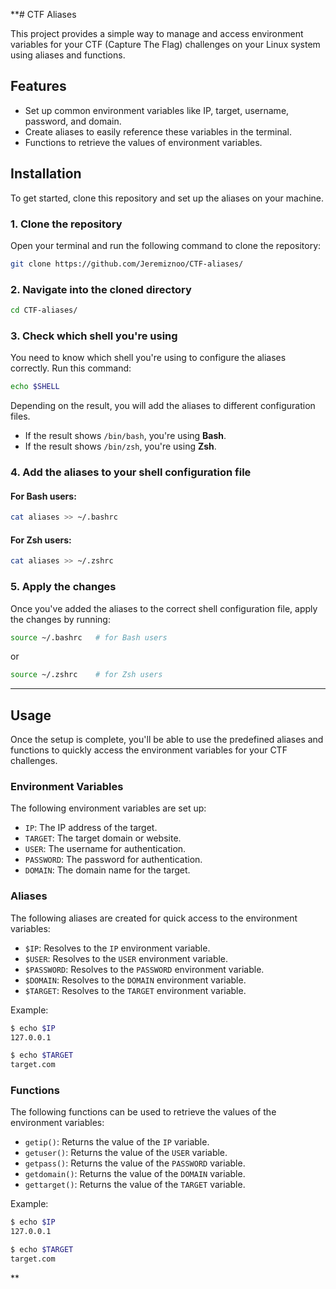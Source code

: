 **# CTF Aliases

This project provides a simple way to manage and access environment variables for your CTF (Capture The Flag) challenges on your Linux system using aliases and functions.

## Features
- Set up common environment variables like IP, target, username, password, and domain.
- Create aliases to easily reference these variables in the terminal.
- Functions to retrieve the values of environment variables.

## Installation

To get started, clone this repository and set up the aliases on your machine.

### 1. Clone the repository

Open your terminal and run the following command to clone the repository:

```bash
git clone https://github.com/Jeremiznoo/CTF-aliases/
```

### 2. Navigate into the cloned directory

```bash
cd CTF-aliases/
```

### 3. Check which shell you're using

You need to know which shell you're using to configure the aliases correctly. Run this command:

```bash
echo $SHELL
```

Depending on the result, you will add the aliases to different configuration files.

- If the result shows `/bin/bash`, you're using **Bash**.
- If the result shows `/bin/zsh`, you're using **Zsh**.

### 4. Add the aliases to your shell configuration file

#### For **Bash** users:
```bash
cat aliases >> ~/.bashrc
```

#### For **Zsh** users:
```bash
cat aliases >> ~/.zshrc
```

### 5. Apply the changes

Once you've added the aliases to the correct shell configuration file, apply the changes by running:

```bash
source ~/.bashrc   # for Bash users
```
or
```bash
source ~/.zshrc    # for Zsh users
```

---

## Usage

Once the setup is complete, you'll be able to use the predefined aliases and functions to quickly access the environment variables for your CTF challenges.

### Environment Variables
The following environment variables are set up:

- `IP`: The IP address of the target.
- `TARGET`: The target domain or website.
- `USER`: The username for authentication.
- `PASSWORD`: The password for authentication.
- `DOMAIN`: The domain name for the target.

### Aliases

The following aliases are created for quick access to the environment variables:

- `$IP`: Resolves to the `IP` environment variable.
- `$USER`: Resolves to the `USER` environment variable.
- `$PASSWORD`: Resolves to the `PASSWORD` environment variable.
- `$DOMAIN`: Resolves to the `DOMAIN` environment variable.
- `$TARGET`: Resolves to the `TARGET` environment variable.

Example:

```bash
$ echo $IP
127.0.0.1

$ echo $TARGET
target.com
```

### Functions

The following functions can be used to retrieve the values of the environment variables:

- `getip()`: Returns the value of the `IP` variable.
- `getuser()`: Returns the value of the `USER` variable.
- `getpass()`: Returns the value of the `PASSWORD` variable.
- `getdomain()`: Returns the value of the `DOMAIN` variable.
- `gettarget()`: Returns the value of the `TARGET` variable.

Example:

```bash
$ echo $IP
127.0.0.1

$ echo $TARGET
target.com
```
**
